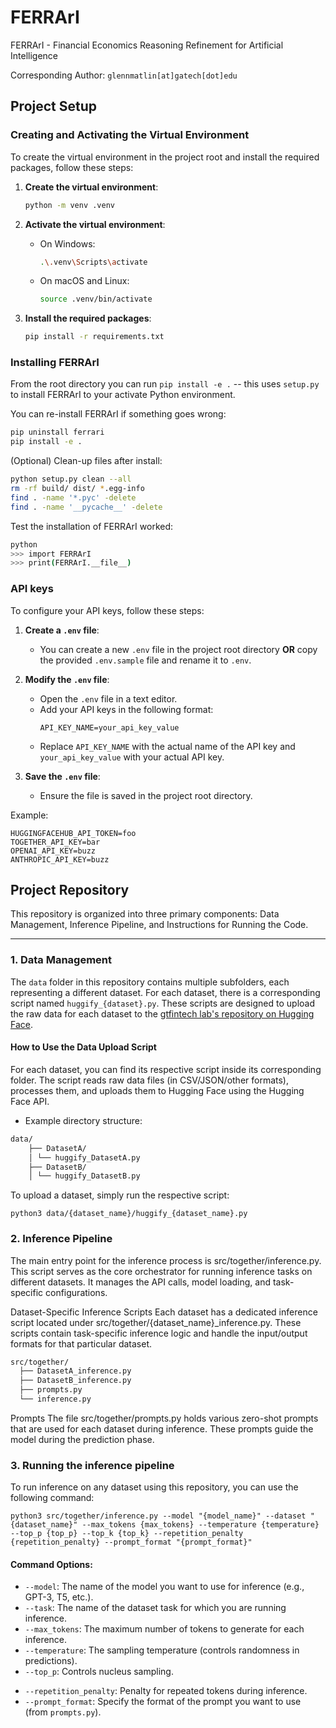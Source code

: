 # FERRArI
FERRArI - Financial Economics Reasoning Refinement for Artificial Intelligence

Corresponding Author: `glennmatlin[at]gatech[dot]edu`

## Project Setup

### Creating and Activating the Virtual Environment

To create the virtual environment in the project root and install the required packages, follow these steps:

1. **Create the virtual environment**:
    ```sh
    python -m venv .venv
    ```

2. **Activate the virtual environment**:
    - On Windows:
        ```sh
        .\.venv\Scripts\activate
        ```
    - On macOS and Linux:
        ```sh
        source .venv/bin/activate
        ```

3. **Install the required packages**:
    ```sh
    pip install -r requirements.txt
    ```

### Installing FERRArI

From the root directory you can run `pip install -e .` -- this uses `setup.py` to install FERRArI to your activate Python environment.

You can re-install FERRArI if something goes wrong:
```bash
pip uninstall ferrari
pip install -e .
```

(Optional) Clean-up files after install:
```bash
python setup.py clean --all
rm -rf build/ dist/ *.egg-info
find . -name '*.pyc' -delete
find . -name '__pycache__' -delete
```

Test the installation of FERRArI worked:
```bash
python
>>> import FERRArI
>>> print(FERRArI.__file__)
```

### API keys
To configure your API keys, follow these steps:

1. **Create a `.env` file**:
    - You can create a new `.env` file in the project root directory **OR** copy the provided `.env.sample` file and rename it to `.env`.

2. **Modify the `.env` file**:
    - Open the `.env` file in a text editor.
    - Add your API keys in the following format:
      ```
      API_KEY_NAME=your_api_key_value
      ```
    - Replace `API_KEY_NAME` with the actual name of the API key and `your_api_key_value` with your actual API key.

3. **Save the `.env` file**:
    - Ensure the file is saved in the project root directory.

Example:
```
HUGGINGFACEHUB_API_TOKEN=foo
TOGETHER_API_KEY=bar
OPENAI_API_KEY=buzz
ANTHROPIC_API_KEY=buzz
```



## Project Repository

This repository is organized into three primary components: Data Management, Inference Pipeline, and Instructions for Running the Code.

---

### 1. Data Management

The `data` folder in this repository contains multiple subfolders, each representing a different dataset. For each dataset, there is a corresponding script named `huggify_{dataset}.py`. These scripts are designed to upload the raw data for each dataset to the [gtfintech lab's repository on Hugging Face](https://huggingface.co/gtfintechlab).

#### How to Use the Data Upload Script

For each dataset, you can find its respective script inside its corresponding folder. The script reads raw data files (in CSV/JSON/other formats), processes them, and uploads them to Hugging Face using the Hugging Face API.

- Example directory structure:
```bash
data/ 
    ├── DatasetA/ 
    │ └── huggify_DatasetA.py 
    ├── DatasetB/ 
    │ └── huggify_DatasetB.py
```

To upload a dataset, simply run the respective script:

`python3 data/{dataset_name}/huggify_{dataset_name}.py`


### 2. Inference Pipeline

The main entry point for the inference process is src/together/inference.py. This script serves as the core orchestrator for running inference tasks on different datasets. It manages the API calls, model loading, and task-specific configurations.

Dataset-Specific Inference Scripts
Each dataset has a dedicated inference script located under src/together/{dataset_name}_inference.py. These scripts contain task-specific inference logic and handle the input/output formats for that particular dataset.

```bash
src/together/
  ├── DatasetA_inference.py
  ├── DatasetB_inference.py
  ├── prompts.py
  └── inference.py
```

Prompts
The file src/together/prompts.py holds various zero-shot prompts that are used for each dataset during inference. These prompts guide the model during the prediction phase.

### 3. Running the inference pipeline

To run inference on any dataset using this repository, you can use the following command:

`python3 src/together/inference.py --model "{model_name}" --dataset "{dataset_name}" --max_tokens {max_tokens} --temperature {temperature} --top_p {top_p} --top_k {top_k} --repetition_penalty {repetition_penalty} --prompt_format "{prompt_format}"`


#### Command Options:
- `--model`: The name of the model you want to use for inference (e.g., GPT-3, T5, etc.).
- `--task`: The name of the dataset task for which you are running inference.
- `--max_tokens`: The maximum number of tokens to generate for each inference.
- `--temperature`: The sampling temperature (controls randomness in predictions).
- `--top_p`: Controls nucleus sampling.
<!-- - `--top_k`: Controls top-k sampling. -->
- `--repetition_penalty`: Penalty for repeated tokens during inference.
- `--prompt_format`: Specify the format of the prompt you want to use (from `prompts.py`).
